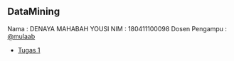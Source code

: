 ## DataMining

Nama : DENAYA MAHABAH YOUSI
NIM : 180411100098
Dosen Pengampu : [@mulaab](https://github.com/mulaab)

+ [Tugas 1](tugas1.ipynb)
